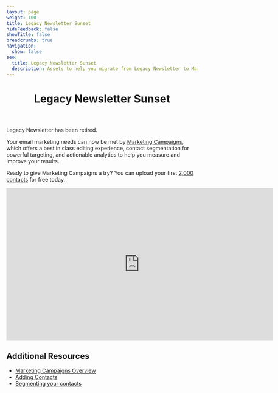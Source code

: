 ```yaml
---
layout: page
weight: 100
title: Legacy Newsletter Sunset
hideFeedback: false
showTitle: false
breadcrumbs: true
navigation:
  show: false
seo:
  title: Legacy Newsletter Sunset
  description: Assets to help you migrate from Legacy Newsletter to Marketing Campaigns
---
```

<header class="page-header"><h1>Legacy Newsletter Sunset</h1></header>

<call-out type="warning">

Legacy Newsletter has been retired.

</call-out>

Your email marketing needs can now be met by <a href="https://sendgrid.com/solutions/email-marketing/" target="_blank">Marketing Campaigns</a>, which offers a best in class editing experience,
contact segmentation for powerful targeting, and actionable analytics to help you measure and improve your results.

Ready to give Marketing Campaigns a try? You can upload your first <a href="https://app.sendgrid.com/login?redirect_to=%2Fmarketing_campaigns%2Fui%2Fwelcome" target="_blank">2,000 contacts</a>
for free today.

<iframe src="https://player.vimeo.com/video/185514373" width="700" height="400" frameborder="0" webkitallowfullscreen mozallowfullscreen allowfullscreen></iframe>

## 	Additional Resources
 	
<ul>
  <li><a href="{{root_url}}/help-support/getting-started/how-to-send-email/" target="_blank">Marketing Campaigns Overview</a></li>
  <li><a href="{{root_url}}/help-support/managing-contacts/adding-contacts/" target="_blank">Adding Contacts</a></li>
  <li><a href="{{root_url}}/help-support/managing-contacts/segmenting-your-contacts/" target="_blank">Segmenting your contacts</a></li>
</ul>
